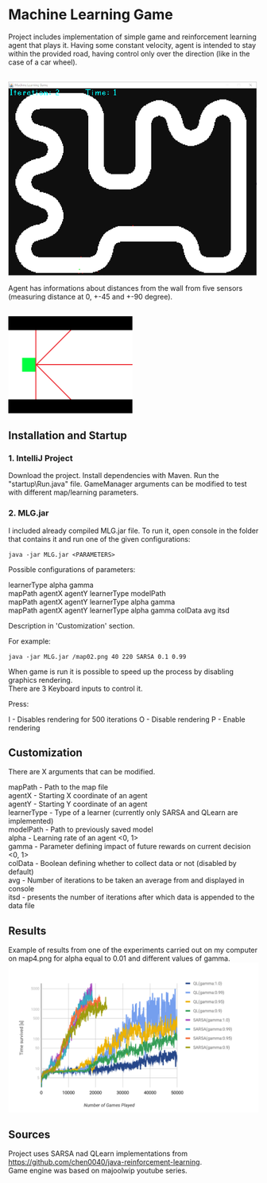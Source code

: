 # Machine Learning Game

Project includes implementation of simple game and reinforcement learning agent that plays it.
Having some constant velocity, agent is intended to stay within the provided road, having control only over the direction (like in the case of a car wheel).

<br/><img src="./res/game.png" alt="sensors" width="500"/>

Agent has informations about distances from the wall from five sensors (measuring distance at 0, +-45 and +-90 degree).

<br/><img src="./res/sensors.png" alt="sensors" width="250"/>

## Installation and Startup

### 1. IntelliJ Project

Download the project. Install dependencies with Maven. Run the "startup\Run.java" file. GameManager arguments can be modified to test with different map/learning parameters.

### 2. MLG.jar

I included already compiled MLG.jar file. To run it, open console in the folder that contains it and run one of the given configurations:

```
java -jar MLG.jar <PARAMETERS>
```

Possible configurations of parameters:
  
learnerType alpha gamma  
mapPath agentX agentY learnerType modelPath  
mapPath agentX agentY learnerType alpha gamma  
mapPath agentX agentY learnerType alpha gamma colData avg itsd  

Description in 'Customization' section.

For example: 
```
java -jar MLG.jar /map02.png 40 220 SARSA 0.1 0.99

```

When game is run it is possible to speed up the process by disabling graphics rendering.  
There are 3 Keyboard inputs to control it.

Press:

I - Disables rendering for 500 iterations
O - Disable rendering
P - Enable rendering

## Customization

There are X arguments that can be modified.

mapPath - Path to the map file  
agentX - Starting X coordinate of an agent  
agentY - Starting Y coordinate of an agent  
learnerType - Type of a learner (currently only SARSA and QLearn are implemented)  
modelPath - Path to previously saved model  
alpha - Learning rate of an agent <0, 1>  
gamma - Parameter defining impact of future rewards on current decision <0, 1>  
colData - Boolean defining whether to collect data or not (disabled by default)  
avg  - Number of iterations to be taken an average from and displayed in console  
itsd - presents the number of iterations after which data is appended to the data file  


## Results 

Example of results from one of the experiments carried out on my computer on map4.png for alpha equal to 0.01 and different values of gamma.
<br/><img src="./res/experiment.png" alt="experiments" width="1000"/>

## Sources

Project uses SARSA nad QLearn implementations from https://github.com/chen0040/java-reinforcement-learning.  
Game engine was based on majoolwip youtube series.
